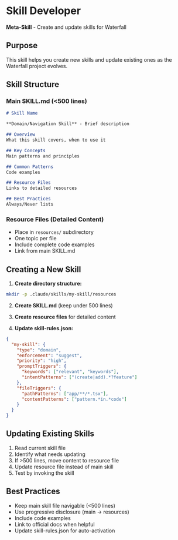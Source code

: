 # Skill Developer

**Meta-Skill** - Create and update skills for Waterfall

## Purpose

This skill helps you create new skills and update existing ones as the Waterfall project evolves.

## Skill Structure

### Main SKILL.md (<500 lines)

```markdown
# Skill Name

**Domain/Navigation Skill** - Brief description

## Overview
What this skill covers, when to use it

## Key Concepts
Main patterns and principles

## Common Patterns
Code examples

## Resource Files
Links to detailed resources

## Best Practices
Always/Never lists
```

### Resource Files (Detailed Content)

- Place in `resources/` subdirectory
- One topic per file
- Include complete code examples
- Link from main SKILL.md

## Creating a New Skill

1. **Create directory structure:**
```bash
mkdir -p .claude/skills/my-skill/resources
```

2. **Create SKILL.md** (keep under 500 lines)

3. **Create resource files** for detailed content

4. **Update skill-rules.json:**
```json
{
  "my-skill": {
    "type": "domain",
    "enforcement": "suggest",
    "priority": "high",
    "promptTriggers": {
      "keywords": ["relevant", "keywords"],
      "intentPatterns": ["(create|add).*?feature"]
    },
    "fileTriggers": {
      "pathPatterns": ["app/**/*.tsx"],
      "contentPatterns": ["pattern.*in.*code"]
    }
  }
}
```

## Updating Existing Skills

1. Read current skill file
2. Identify what needs updating
3. If >500 lines, move content to resource file
4. Update resource file instead of main skill
5. Test by invoking the skill

## Best Practices

- Keep main skill file navigable (<500 lines)
- Use progressive disclosure (main → resources)
- Include code examples
- Link to official docs when helpful
- Update skill-rules.json for auto-activation
